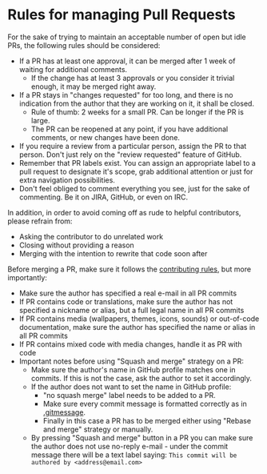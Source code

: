 # Rules for managing Pull Requests

For the sake of trying to maintain an acceptable number of open but idle PRs, the following rules should be considered:
- If a PR has at least one approval, it can be merged after 1 week of waiting for additional comments.
  - If the change has at least 3 approvals or you consider it trivial enough, it may be merged right away.
- If a PR stays in "changes requested" for too long, and there is no indication from the author that they are working on it, it shall be closed.
  - Rule of thumb: 2 weeks for a small PR. Can be longer if the PR is large.
  - The PR can be reopened at any point, if you have additional comments, or new changes have been done.
- If you require a review from a particular person, assign the PR to that person. Don't just rely on the "review requested" feature of GitHub.
- Remember that PR labels exist. You can assign an appropriate label to a pull request to designate it's scope, grab additional attention or just for extra navigation possibilities.
- Don't feel obliged to comment everything you see, just for the sake of commenting. Be it on JIRA, GitHub, or even on IRC.

In addition, in order to avoid coming off as rude to helpful contributors, please refrain from:
- Asking the contributor to do unrelated work
- Closing without providing a reason
- Merging with the intention to rewrite that code soon after

Before merging a PR, make sure it follows the [contributing rules](CONTRIBUTING.md#rules-and-recommendations), but more importantly:
- Make sure the author has specified a real e-mail in all PR commits
- If PR contains code or translations, make sure the author has not specified a nickname or alias, but a full legal name in all PR commits
- If PR contains media (wallpapers, themes, icons, sounds) or out-of-code documentation, make sure the author has specified the name or alias in all PR commits
- If PR contains mixed code with media changes, handle it as PR with code
- Important notes before using "Squash and merge" strategy on a PR:
  - Make sure the author's name in GitHub profile matches one in commits. If this is not the case, ask the author to set it accordingly.
  - If the author does not want to set the name in GitHub profile:
    - "no squash merge" label needs to be added to a PR.
	- Make sure every commit message is formatted correctly as in [.gitmessage](https://github.com/reactos/reactos/blob/master/.gitmessage).
	- Finally in this case a PR has to be merged either using "Rebase and merge" strategy or manually.
  - By pressing "Squash and merge" button in a PR you can make sure the author does not use no-reply e-mail -
  under the commit message there will be a text label saying: `This commit will be authored by <address@email.com>`

